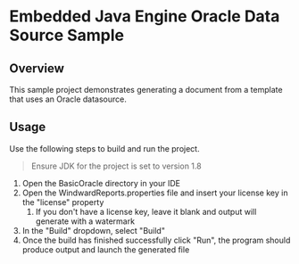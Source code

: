 # Embedded Java Engine Oracle Data Source Sample

## Overview
This sample project demonstrates generating a document from a template that uses an Oracle datasource.

## Usage
Use the following steps to build and run the project.

> Ensure JDK for the project is set to version 1.8

1. Open the BasicOracle directory in your IDE
2. Open the WindwardReports.properties file and insert your license key in the "license" property
    1. If you don't have a license key, leave it blank and output will generate with a watermark
3. In the "Build" dropdown, select "Build"
4. Once the build has finished successfully click "Run", the program should produce output and launch the generated file